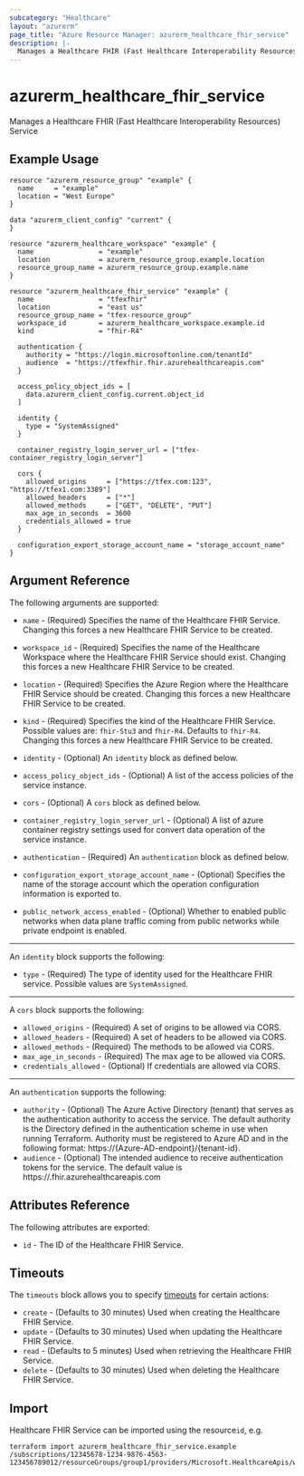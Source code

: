 ```yaml
---
subcategory: "Healthcare"
layout: "azurerm"
page_title: "Azure Resource Manager: azurerm_healthcare_fhir_service"
description: |-
  Manages a Healthcare FHIR (Fast Healthcare Interoperability Resources) Service.
---
```


# azurerm_healthcare_fhir_service

Manages a Healthcare FHIR (Fast Healthcare Interoperability Resources) Service

## Example Usage

```hcl
resource "azurerm_resource_group" "example" {
  name     = "example"
  location = "West Europe"
}

data "azurerm_client_config" "current" {
}

resource "azurerm_healthcare_workspace" "example" {
  name                = "example"
  location            = azurerm_resource_group.example.location
  resource_group_name = azurerm_resource_group.example.name
}

resource "azurerm_healthcare_fhir_service" "example" {
  name                = "tfexfhir"
  location            = "east us"
  resource_group_name = "tfex-resource_group"
  workspace_id        = azurerm_healthcare_workspace.example.id
  kind                = "fhir-R4"

  authentication {
    authority = "https://login.microsoftonline.com/tenantId"
    audience  = "https://tfexfhir.fhir.azurehealthcareapis.com"
  }

  access_policy_object_ids = [
    data.azurerm_client_config.current.object_id
  ]

  identity {
    type = "SystemAssigned"
  }

  container_registry_login_server_url = ["tfex-container_registry_login_server"]

  cors {
    allowed_origins     = ["https://tfex.com:123", "https://tfex1.com:3389"]
    allowed_headers     = ["*"]
    allowed_methods     = ["GET", "DELETE", "PUT"]
    max_age_in_seconds  = 3600
    credentials_allowed = true
  }

  configuration_export_storage_account_name = "storage_account_name"
}
```

## Argument Reference

The following arguments are supported:

* `name` - (Required) Specifies the name of the Healthcare FHIR Service. Changing this forces a new Healthcare FHIR Service to be created.

* `workspace_id`  - (Required) Specifies the name of the Healthcare Workspace where the Healthcare FHIR Service should exist. Changing this forces a new Healthcare FHIR Service to be created.

* `location` - (Required) Specifies the Azure Region where the Healthcare FHIR Service should be created. Changing this forces a new Healthcare FHIR Service to be created.

* `kind` - (Required) Specifies the kind of the Healthcare FHIR Service. Possible values are: `fhir-Stu3` and `fhir-R4`. Defaults to `fhir-R4`. Changing this forces a new Healthcare FHIR Service to be created.

* `identity` - (Optional) An `identity` block as defined below.

* `access_policy_object_ids` - (Optional) A list of the access policies of the service instance.

* `cors` - (Optional) A `cors` block as defined below.

* `container_registry_login_server_url` - (Optional) A list of azure container registry settings used for convert data operation of the service instance.

* `authentication` - (Required) An `authentication` block as defined below.

* `configuration_export_storage_account_name` - (Optional) Specifies the name of the storage account which the operation configuration information is exported to.

* `public_network_access_enabled` - (Optional) Whether to enabled public networks when data plane traffic coming from public networks while private endpoint is enabled.

---
An `identity` block supports the following:

* `type` - (Required) The type of identity used for the Healthcare FHIR service. Possible values are `SystemAssigned`.

---
A `cors` block supports the following:  

* `allowed_origins` - (Required) A set of origins to be allowed via CORS.
* `allowed_headers` - (Required) A set of headers to be allowed via CORS.
* `allowed_methods` - (Required) The methods to be allowed via CORS.
* `max_age_in_seconds` - (Required) The max age to be allowed via CORS.
* `credentials_allowed` - (Optional) If credentials are allowed via CORS.

---
An `authentication` supports the following:

* `authority` - (Optional) The Azure Active Directory (tenant) that serves as the authentication authority to access the service. The default authority is the Directory defined in the authentication scheme in use when running Terraform.
  Authority must be registered to Azure AD and in the following format: https://{Azure-AD-endpoint}/{tenant-id}.
* `audience` - (Optional) The intended audience to receive authentication tokens for the service. The default value is https://<name>.fhir.azurehealthcareapis.com

## Attributes Reference

The following attributes are exported:

* `id` - The ID of the Healthcare FHIR Service.

## Timeouts
The `timeouts` block allows you to specify [timeouts](https://www.terraform.io/language/resources/syntax#operation-timeouts) for certain actions:

* `create` - (Defaults to 30 minutes) Used when creating the Healthcare FHIR Service.
* `update` - (Defaults to 30 minutes) Used when updating the Healthcare FHIR Service.
* `read` - (Defaults to 5 minutes) Used when retrieving the Healthcare FHIR Service.
* `delete` - (Defaults to 30 minutes) Used when deleting the Healthcare FHIR Service.

## Import

Healthcare FHIR Service can be imported using the resource`id`, e.g.

```shell
terraform import azurerm_healthcare_fhir_service.example /subscriptions/12345678-1234-9876-4563-123456789012/resourceGroups/group1/providers/Microsoft.HealthcareApis/workspaces/workspace1/fhirservices/service1
```
